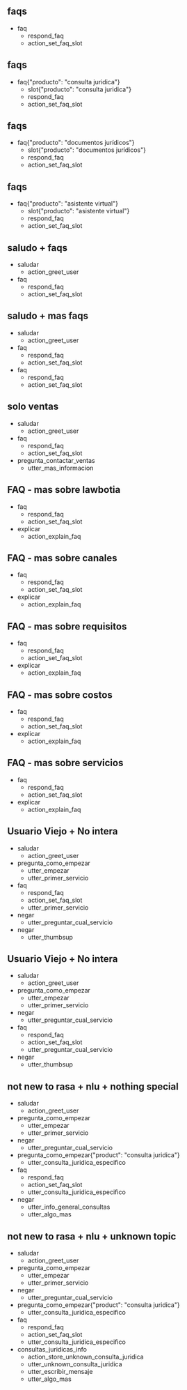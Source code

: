 ## faqs
* faq
    - respond_faq
    - action_set_faq_slot

## faqs
* faq{"producto": "consulta juridica"}
    - slot{"producto": "consulta juridica"}
    - respond_faq
    - action_set_faq_slot

## faqs
* faq{"producto": "documentos jurídicos"}
    - slot{"producto": "documentos jurídicos"}
    - respond_faq
    - action_set_faq_slot

## faqs
* faq{"producto": "asistente virtual"}
    - slot{"producto": "asistente virtual"}
    - respond_faq
    - action_set_faq_slot

## saludo + faqs
* saludar
    - action_greet_user
* faq
    - respond_faq
    - action_set_faq_slot

## saludo + mas faqs
* saludar
    - action_greet_user
* faq
    - respond_faq
    - action_set_faq_slot
* faq
    - respond_faq
    - action_set_faq_slot


## solo ventas
* saludar
    - action_greet_user
* faq
    - respond_faq
    - action_set_faq_slot
* pregunta_contactar_ventas
    - utter_mas_informacion

## FAQ - mas sobre lawbotia
* faq
    - respond_faq
    - action_set_faq_slot
* explicar
    - action_explain_faq

## FAQ - mas sobre canales
* faq
    - respond_faq
    - action_set_faq_slot
* explicar
    - action_explain_faq

## FAQ - mas sobre requisitos
* faq
    - respond_faq
    - action_set_faq_slot
* explicar
    - action_explain_faq

## FAQ - mas sobre costos 
* faq
    - respond_faq
    - action_set_faq_slot
* explicar
    - action_explain_faq

## FAQ - mas sobre servicios
* faq
    - respond_faq
    - action_set_faq_slot
* explicar
    - action_explain_faq

## Usuario Viejo + No intera
* saludar
    - action_greet_user
* pregunta_como_empezar
    - utter_empezar
    - utter_primer_servicio
* faq
    - respond_faq
    - action_set_faq_slot
    - utter_primer_servicio
* negar
    - utter_preguntar_cual_servicio
* negar
    - utter_thumbsup

## Usuario Viejo + No intera
* saludar
    - action_greet_user
* pregunta_como_empezar
    - utter_empezar
    - utter_primer_servicio
* negar
    - utter_preguntar_cual_servicio
* faq
    - respond_faq
    - action_set_faq_slot
    - utter_preguntar_cual_servicio
* negar
    - utter_thumbsup

## not new to rasa + nlu + nothing special
* saludar
    - action_greet_user
* pregunta_como_empezar
    - utter_empezar
    - utter_primer_servicio
* negar
    - utter_preguntar_cual_servicio
* pregunta_como_empezar{"product": "consulta juridica"}
    - utter_consulta_juridica_especifico
* faq
    - respond_faq
    - action_set_faq_slot
    - utter_consulta_juridica_especifico
* negar
    - utter_info_general_consultas
    - utter_algo_mas

## not new to rasa + nlu + unknown topic
* saludar
    - action_greet_user
* pregunta_como_empezar
    - utter_empezar
    - utter_primer_servicio
* negar
    - utter_preguntar_cual_servicio
* pregunta_como_empezar{"product": "consulta juridica"}
    - utter_consulta_juridica_especifico
* faq
    - respond_faq
    - action_set_faq_slot
    - utter_consulta_juridica_especifico
* consultas_juridicas_info
    - action_store_unknown_consulta_juridica
    - utter_unknown_consulta_juridica
    - utter_escribir_mensaje
    - utter_algo_mas